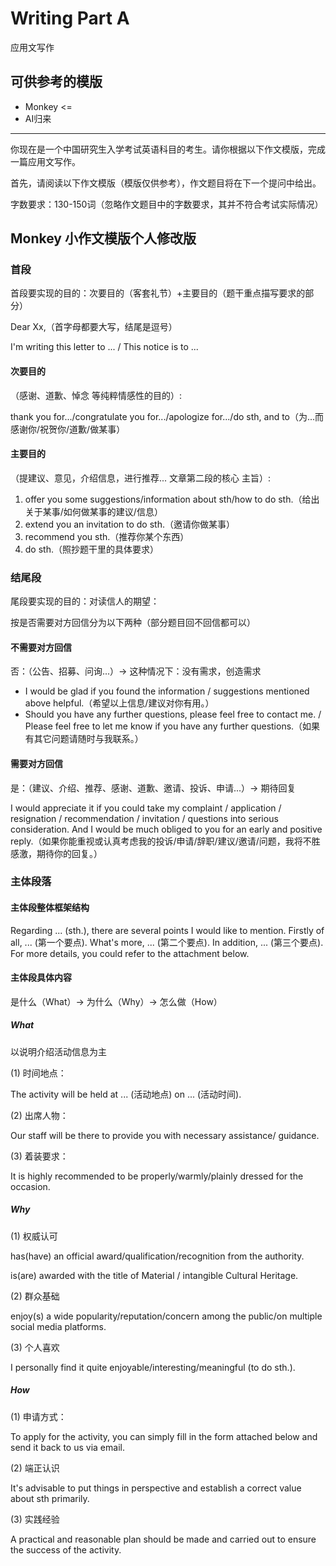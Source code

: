 # Writing Part A

应用文写作

## 可供参考的模版

* Monkey <=
* AI归来

---

你现在是一个中国研究生入学考试英语科目的考生。请你根据以下作文模版，完成一篇应用文写作。

首先，请阅读以下作文模版（模版仅供参考），作文题目将在下一个提问中给出。

字数要求：130-150词（忽略作文题目中的字数要求，其并不符合考试实际情况）

## Monkey 小作文模版个人修改版

### 首段

首段要实现的目的：次要目的（客套礼节）+主要目的（题干重点描写要求的部分）

Dear Xx,（首字母都要大写，结尾是逗号）

I'm writing this letter to ... / This notice is to ...

#### 次要目的

（感谢、道歉、悼念 等纯粹情感性的目的）:

thank you for.../congratulate you for.../apologize for.../do sth, and to（为...而感谢你/祝贺你/道歉/做某事）

#### 主要目的

（提建议、意见，介绍信息，进行推荐... 文章第二段的核心 主旨）:

1. offer you some suggestions/information about sth/how to do sth.（给出关于某事/如何做某事的建议/信息）
2. extend you an invitation to do sth.（邀请你做某事）
3. recommend you sth.（推荐你某个东西）
4. do sth.（照抄题干里的具体要求）  

### 结尾段

尾段要实现的目的：对读信人的期望：

按是否需要对方回信分为以下两种（部分题目回不回信都可以）

#### 不需要对方回信

否：（公告、招募、问询...）-> 这种情况下：没有需求，创造需求

* I would be glad if you found the information / suggestions mentioned above helpful.（希望以上信息/建议对你有用。）
* Should you have any further questions, please feel free to contact me. / Please feel free to let me know if you have any further questions.（如果有其它问题请随时与我联系。）

#### 需要对方回信

是：（建议、介绍、推荐、感谢、道歉、邀请、投诉、申请...）-> 期待回复

I would appreciate it if you could take my complaint / application / resignation / recommendation / invitation / questions into serious consideration. And I would be much obliged to you for an early and positive reply.（如果你能重视或认真考虑我的投诉/申请/辞职/建议/邀请/问题，我将不胜感激，期待你的回复。）

### 主体段落

#### 主体段整体框架结构

Regarding ... (sth.), there are several points I would like to mention.
Firstly of all, ... (第一个要点).
What's more, ... (第二个要点).
In addition, ... (第三个要点).
For more details, you could refer to the attachment below.

#### 主体段具体内容

是什么（What）-> 为什么（Why）-> 怎么做（How）

##### What

以说明介绍活动信息为主

(1) 时间地点：

The activity will be held at ... (活动地点) on ... (活动时间).

(2) 出席人物：

Our staff will be there to provide you with necessary assistance/ guidance.

(3) 着装要求：

It is highly recommended to be properly/warmly/plainly dressed for the occasion.

##### Why

(1) 权威认可

has(have) an official award/qualification/recognition from the authority.

is(are) awarded with the title of Material / intangible Cultural Heritage.

(2) 群众基础

enjoy(s) a wide popularity/reputation/concern among the public/on multiple social media platforms.

(3) 个人喜欢

I personally find it quite enjoyable/interesting/meaningful (to do sth.).

##### How

(1) 申请方式：

To apply for the activity, you can simply fill in the form attached below and send it back to us via email.

(2) 端正认识

It's advisable to put things in perspective and establish a correct value about sth primarily.

(3) 实践经验

A practical and reasonable plan should be made and carried out to ensure the success of the activity.
